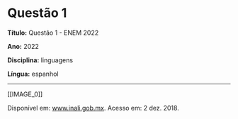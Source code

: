 # Questão 1

**Título:** Questão 1 - ENEM 2022

**Ano:** 2022

**Disciplina:** linguagens

**Língua:** espanhol

---


[[IMAGE_0]]


Disponível em: www.inali.gob.mx. Acesso em: 2 dez. 2018.
